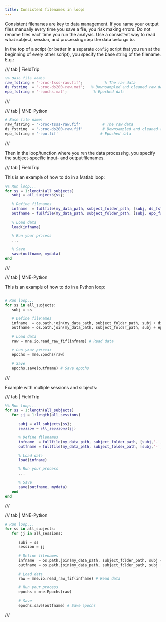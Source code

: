 ```yaml
---
title: Consistent filenames in loops
---
```


Consistent filenames are key to data management. If you name your output files manually every time you save a file, you risk making errors. Do not rename files each time you run the analysis. Use a consistent way to read what subject, session, and processing step the data belongs to.

In the top of a script (or better in a separate `config` script that you run at the beginning of every other script), you specify the base string of the filename. E.g.:

/// tab | FieldTrip
```matlab
%% Base file names
raw_fstring = '-proc-tsss-raw.fif';          % The raw data
ds_fstring  = '-proc-ds200-raw.mat';   % Downsampled and cleaned raw data
epo_fstring = '-epochs.mat';            % Epoched data
```
///

/// tab | MNE-Python
```python
# Base file names
raw_fstring = '-proc-tsss-raw.fif'          # The raw data
ds_fstring  = '-proc-ds200-raw.fif'         # Downsampled and cleaned raw data
epo_fstring = '-epo.fif'                   # Epoched data
```
///


Then in the loop/function where you run the data processing, you specify the subject-specific input- and output filenames. 

/// tab | FieldTrip

This is an example of how to do in a Matlab loop:

```matlab
%% Run loop...
for ss = 1:length(all_subjects)
   subj = all_subjects{ss};

   % Define filenames
   infname  = fullfile(my_data_path, subject_folder_path, [subj, ds_fstring]);    % Read '-raw-downsampled.mat'
   outfname = fullfile(my_data_path, subject_folder_path, [subj, epo_fstring]);   % Save '-epochs.mat'

   % Load data
   load(infname)

   % Run your process
   ...

   % Save
   save(outfname, mydata)
end
```
///

/// tab | MNE-Python

This is an example of how to do in a Python loop:

```python

# Run loop...
for ss in all_subjects:
   subj = ss

   # Define filenames
   infname  = os.path.join(my_data_path, subject_folder_path, subj + ds_fstring)    # Read '-proc-ds200-raw.fif'
   outfname = os.path.join(my_data_path, subject_folder_path, subj + epo_fstring)   # Save '-epo.fif'

   # Load data
   raw = mne.io.read_raw_fif(infname) # Read data

   # Run your process
   epochs = mne.Epochs(raw)

   # Save
   epochs.save(outfname) # Save epochs

```
///

Example with multiple sessions and subjects:

/// tab | FieldTrip

```matlab
%% Run loop...
for ss = 1:length(all_subjects)
   for jj = 1:length(all_sessions)

      subj = all_subjects{ss};
      session = all_sessions{jj}

      % Define filenames
      infname  = fullfile(my_data_path, subject_folder_path, [subj,'-',session, ds_fstring]);    % Read '-raw-downsampled.mat'
      outfname = fullfile(my_data_path, subject_folder_path, [subj,'-',session, epo_fstring]);   % Save '-epochs.mat'

      % Load data
      load(infname)

      % Run your process
      ...

      % Save
      save(outfname, mydata)
   end
end
```
///

/// tab | MNE-Python

```python
# Run loop...
for ss in all_subjects:
   for jj in all_sessions:

      subj = ss
      session = jj

      # Define filenames
      infname  = os.path.join(my_data_path, subject_folder_path, subj + '-' + session + ds_fstring)    # Raw name '-proc-ds200-raw.fif'
      outfname = os.path.join(my_data_path, subject_folder_path, subj + '-' + session + epo_fstring)   # Save '-epo.fif'

      # Load data
      raw = mne.io.read_raw_fif(infname) # Read data

      # Run your process
      epochs = mne.Epochs(raw)

      # Save
      epochs.save(outfname) # Save epochs

```
///